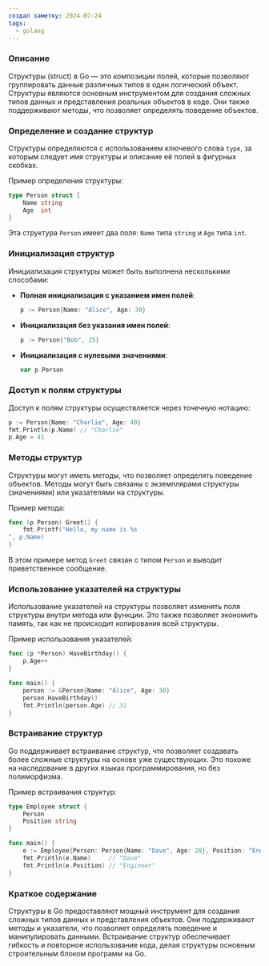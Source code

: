 ```yaml
---
создал заметку: 2024-07-24
tags:
  - golang
---
```

### Описание
Структуры (struct) в Go — это композиции полей, которые позволяют группировать данные различных типов в один логический объект. Структуры являются основным инструментом для создания сложных типов данных и представления реальных объектов в коде. Они также поддерживают методы, что позволяет определять поведение объектов.

### Определение и создание структур

Структуры определяются с использованием ключевого слова `type`, за которым следует имя структуры и описание её полей в фигурных скобках.

Пример определения структуры:
```go
type Person struct {
    Name string
    Age  int
}
```
Эта структура `Person` имеет два поля: `Name` типа `string` и `Age` типа `int`.

### Инициализация структур

Инициализация структуры может быть выполнена несколькими способами:
- **Полная инициализация с указанием имен полей**:
  ```go
  p := Person{Name: "Alice", Age: 30}
  ```
- **Инициализация без указания имен полей**:
  ```go
  p := Person{"Bob", 25}
  ```
- **Инициализация с нулевыми значениями**:
  ```go
  var p Person
  ```

### Доступ к полям структуры

Доступ к полям структуры осуществляется через точечную нотацию:
```go
p := Person{Name: "Charlie", Age: 40}
fmt.Println(p.Name) // "Charlie"
p.Age = 41
```

### Методы структур

Структуры могут иметь методы, что позволяет определять поведение объектов. Методы могут быть связаны с экземплярами структуры (значениями) или указателями на структуры.

Пример метода:
```go
func (p Person) Greet() {
    fmt.Printf("Hello, my name is %s
", p.Name)
}
```
В этом примере метод `Greet` связан с типом `Person` и выводит приветственное сообщение.

### Использование указателей на структуры

Использование указателей на структуры позволяет изменять поля структуры внутри метода или функции. Это также позволяет экономить память, так как не происходит копирования всей структуры.

Пример использования указателей:
```go
func (p *Person) HaveBirthday() {
    p.Age++
}

func main() {
    person := &Person{Name: "Alice", Age: 30}
    person.HaveBirthday()
    fmt.Println(person.Age) // 31
}
```

### Встраивание структур

Go поддерживает встраивание структур, что позволяет создавать более сложные структуры на основе уже существующих. Это похоже на наследование в других языках программирования, но без полиморфизма.

Пример встраивания структур:
```go
type Employee struct {
    Person
    Position string
}

func main() {
    e := Employee{Person: Person{Name: "Dave", Age: 28}, Position: "Engineer"}
    fmt.Println(e.Name)     // "Dave"
    fmt.Println(e.Position) // "Engineer"
}
```

### Краткое содержание

Структуры в Go предоставляют мощный инструмент для создания сложных типов данных и представления объектов. Они поддерживают методы и указатели, что позволяет определять поведение и манипулировать данными. Встраивание структур обеспечивает гибкость и повторное использование кода, делая структуры основным строительным блоком программ на Go.
